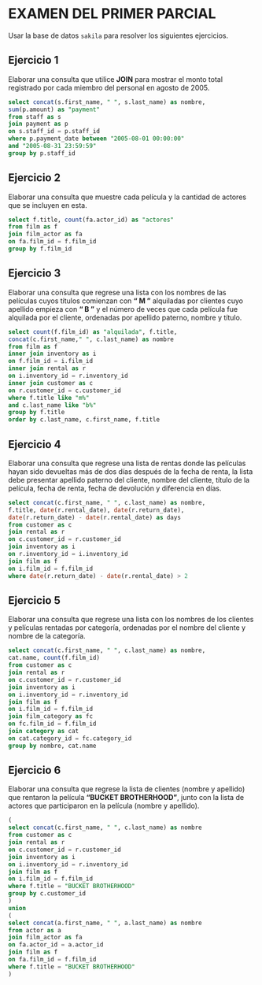 # EXAMEN DEL PRIMER PARCIAL
Usar la base de datos `sakila` para resolver los siguientes ejercicios.
## Ejercicio 1
Elaborar una consulta que utilice **JOIN** para mostrar el monto total registrado por cada miembro del personal en agosto de 2005.
```sql
select concat(s.first_name, " ", s.last_name) as nombre, 
sum(p.amount) as "payment"
from staff as s
join payment as p
on s.staff_id = p.staff_id
where p.payment_date between "2005-08-01 00:00:00" 
and "2005-08-31 23:59:59"
group by p.staff_id
```
## Ejercicio 2
Elaborar una consulta que muestre cada película y la cantidad de actores que se incluyen en esta.
```sql
select f.title, count(fa.actor_id) as "actores"
from film as f
join film_actor as fa
on fa.film_id = f.film_id
group by f.film_id
```
## Ejercicio 3
Elaborar una consulta que regrese una lista con los nombres de las películas cuyos títulos comienzan con **“ M ”** alquiladas por clientes cuyo apellido empieza con **“ B ”** y el número de veces que cada película fue alquilada por el cliente, ordenadas por apellido paterno, nombre y título.
```sql
select count(f.film_id) as "alquilada", f.title, 
concat(c.first_name," ", c.last_name) as nombre
from film as f
inner join inventory as i
on f.film_id = i.film_id
inner join rental as r
on i.inventory_id = r.inventory_id
inner join customer as c
on r.customer_id = c.customer_id
where f.title like "m%"
and c.last_name like "b%"
group by f.title
order by c.last_name, c.first_name, f.title
```
## Ejercicio 4
Elaborar una consulta que regrese una lista de rentas donde las películas hayan sido devueltas más de dos días después de la fecha de renta, la lista debe presentar apellido paterno del cliente, nombre del cliente, título de la película, fecha de renta, fecha de devolución y diferencia en días.
```sql
select concat(c.first_name, " ", c.last_name) as nombre,
f.title, date(r.rental_date), date(r.return_date), 
date(r.return_date) - date(r.rental_date) as days
from customer as c
join rental as r
on c.customer_id = r.customer_id
join inventory as i
on r.inventory_id = i.inventory_id
join film as f
on i.film_id = f.film_id
where date(r.return_date) - date(r.rental_date) > 2
```
## Ejercicio 5
Elaborar una consulta que regrese una lista con los nombres de los clientes y películas rentadas por categoría, ordenadas por el nombre del cliente y nombre de la categoría.
```sql
select concat(c.first_name, " ", c.last_name) as nombre,
cat.name, count(f.film_id)
from customer as c
join rental as r
on c.customer_id = r.customer_id
join inventory as i
on i.inventory_id = r.inventory_id
join film as f
on i.film_id = f.film_id
join film_category as fc
on fc.film_id = f.film_id
join category as cat
on cat.category_id = fc.category_id
group by nombre, cat.name
```
## Ejercicio 6
Elaborar una consulta que regrese la lista de clientes (nombre y apellido) que rentaron la película **“BUCKET BROTHERHOOD”**, junto con la lista de actores que participaron en la película (nombre y apellido).
```sql
(
select concat(c.first_name, " ", c.last_name) as nombre
from customer as c
join rental as r
on c.customer_id = r.customer_id
join inventory as i
on i.inventory_id = r.inventory_id
join film as f
on i.film_id = f.film_id
where f.title = "BUCKET BROTHERHOOD"
group by c.customer_id
)
union
(
select concat(a.first_name, " ", a.last_name) as nombre
from actor as a
join film_actor as fa
on fa.actor_id = a.actor_id
join film as f
on fa.film_id = f.film_id
where f.title = "BUCKET BROTHERHOOD"
)
```
